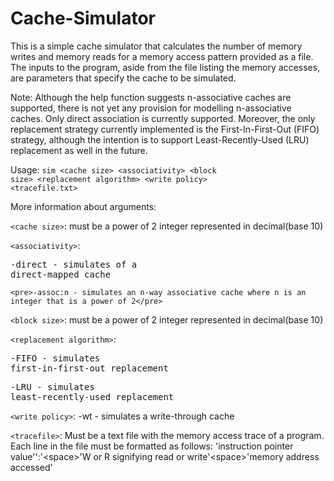 # Cache-Simulator

This is a simple cache simulator that calculates the number of memory writes and memory reads for a memory access pattern provided as a file.
The inputs to the program, aside from the file listing the memory accesses, are parameters that specify the cache to be simulated.

Note: Although the help function suggests n-associative caches are supported, there is not yet any provision for modelling n-associative caches. Only direct association is currently supported.
Moreover, the only replacement strategy currently implemented is the First-In-First-Out (FIFO) strategy, although the intention is to support Least-Recently-Used (LRU) replacement as well in the future.

Usage:
  <code>sim \<cache size\> \<associativity\> \<block size\> \<replacement algorithm\> \<write policy\> \<tracefile.txt\></code>

More information about arguments:

  <code>\<cache size\></code>:
    must be a power of 2 integer represented in decimal(base 10)
    
  <code>\<associativity\></code>:
    <pre>-direct  - simulates of a direct-mapped cache</pre>
    
    <pre>-assoc:n - simulates an n-way associative cache where n is an integer that is a power of 2</pre>
  
  <code>\<block size\></code>:
    must be a power of 2 integer represented in decimal(base 10)
    
  <code>\<replacement algorithm\></code>:
    <pre>-FIFO - simulates first-in-first-out replacement</pre>
    <pre>-LRU - simulates least-recently-used replacement</pre>
    
  <code>\<write policy\></code>:
    -wt - simulates a write-through cache
    
  <code>\<tracefile\></code>:
    Must be a text file with the memory access trace of a program.
    Each line in the file must be formatted as follows:
          'instruction pointer value'':'\<space\>'W or R signifying read or write'\<space\>'memory address accessed'

